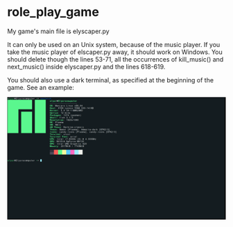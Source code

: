 # role_play_game

My game's main file is elyscaper.py

It can only be used on an Unix system, because of the music player. If you take the music player of elscaper.py away, it should work on Windows. You should delete though the lines 53-71, all the occurrences of kill_music() and next_music() inside elyscaper.py and the lines 618-619.

You should also use a dark terminal, as specified at the beginning of the game. See an example:

![](pictures/screenshot.png)
